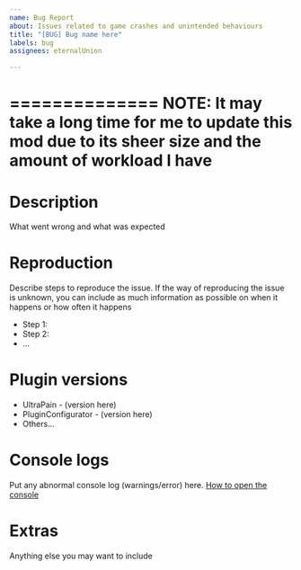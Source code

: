 ```yaml
---
name: Bug Report
about: Issues related to game crashes and unintended behaviours
title: "[BUG] Bug name here"
labels: bug
assignees: eternalUnion

---
```


==============
NOTE: It may take a long time for me to update this mod due to its sheer size and the amount of workload I have
=============

# Description
What went wrong and what was expected

# Reproduction
Describe steps to reproduce the issue. If the way of reproducing the issue is unknown, you can include as much information as possible on when it happens or how often it happens
* Step 1:
* Step 2:
* ...

# Plugin versions
* UltraPain - (version here)
* PluginConfigurator - (version here)
* Others...

# Console logs
Put any abnormal console log (warnings/error) here. [How to open the console](https://docs.bepinex.dev/articles/user_guide/troubleshooting.html)

# Extras
Anything else you may want to include
